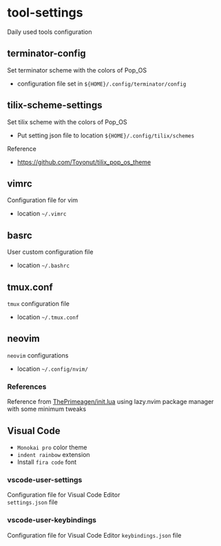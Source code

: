 # tool-settings
Daily used tools configuration

## terminator-config
Set terminator scheme with the colors of Pop_OS
- configuration file set in `${HOME}/.config/terminator/config`

## tilix-scheme-settings
Set tilix scheme with the colors of Pop_OS
- Put setting json file to location `${HOME}/.config/tilix/schemes` 

Reference
- https://github.com/Toyonut/tilix_pop_os_theme


## vimrc
Configuration file for vim
- location `~/.vimrc`

## basrc
User custom configuration file
- location `~/.bashrc`

## tmux.conf
`tmux` configuration file
- location `~/.tmux.conf`

## neovim
`neovim` configurations
- location `~/.config/nvim/`
### References
Reference from [ThePrimeagen/init.lua](https://github.com/ThePrimeagen/init.lua/tree/master/after/plugin)
using lazy.nvim package manager with some minimum tweaks
  


## Visual Code
- `Monokai pro` color theme
- `indent rainbow` extension
- Install `fira code` font

### vscode-user-settings
Configuration file for Visual Code Editor  
`settings.json` file

### vscode-user-keybindings
Configuration file for Visual Code Editor
`keybindings.json` file
